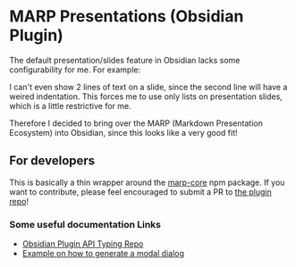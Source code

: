 # MARP Presentations (Obsidian Plugin)

The default presentation/slides feature in Obsidian lacks some configurability for me. 
For example: 

I can't even show 2 lines of text on a slide, since the second line will have a weired indentation. 
This forces me to use only lists on presentation slides, which is a little restrictive for me. 

Therefore I decided to bring over the MARP (Markdown Presentation Ecosystem) into Obsidian, since this looks like a very good fit! 

## For developers

This is basically a thin wrapper around the [marp-core](https://github.com/marp-team/marp-core) npm package. 
If you want to contribute, please feel encouraged to submit a PR to [the plugin repo](https://github.com/bjesuiter/obsidian-marp-presentations/pulls)!

### Some useful documentation Links 

- [Obsidian Plugin API Typing Repo](https://github.com/obsidianmd/obsidian-api)
- [Example on how to generate a modal dialog](https://github.com/obsidianmd/obsidian-sample-plugin/blob/c228a7022301e4a74614a67570d38ed2e2e05a71/main.ts#L35)